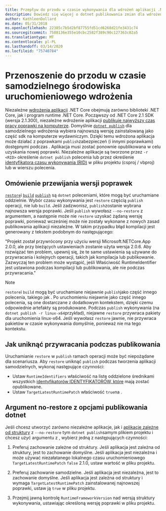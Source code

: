 ```yaml
---
title: Przepływ do przodu w czasie wykonywania dla wdrożeń aplikacji .NET Core.
description: Dowiedz się więcej o dotnet publikowania zmian dla wdrożeń samodzielnych.
author: KathleenDollard
ms.date: 05/31/2018
ms.openlocfilehash: 22385c7b5d2bf87755fd51cd6268d21fe3431c74
ms.sourcegitcommit: 7588136e355e10cbc2582f389c90c127363c02a5
ms.translationtype: MT
ms.contentlocale: pl-PL
ms.lasthandoff: 03/14/2020
ms.locfileid: "75740784"
---
```

# <a name="self-contained-deployment-runtime-roll-forward"></a>Przenoszenie do przodu w czasie samodzielnego środowiska uruchomieniowego wdrożenia

Niezależne [wdrożenia aplikacji](index.md) .NET Core obejmują zarówno biblioteki .NET Core, jak i program runtime .NET Core. Począwszy od .NET Core 2.1 SDK (wersja 2.1.300), niezależne wdrożenie aplikacji [publikuje najwyższy czas pracy poprawki na komputerze](https://github.com/dotnet/designs/pull/36). Domyślnie [`dotnet publish`](../tools/dotnet-publish.md) dla samodzielnego wdrożenia wybiera najnowszą wersję zainstalowaną jako część sdk na komputerze wydawniczym. Dzięki temu wdrożona aplikacja może działać z poprawkami `publish`zabezpieczeń (i innymi poprawkami) dostępnymi podczas . Aplikacja musi zostać ponownie opublikowana w celu uzyskania nowej poprawki. Niezależne aplikacje są tworzone przez `-r <RID>` określenie `dotnet publish` polecenia lub przez określenie [identyfikatora czasu wykonywania (RID)](../rid-catalog.md) w pliku projektu (csproj / vbproj) lub w wierszu polecenia.

## <a name="patch-version-roll-forward-overview"></a>Omówienie przewijania wersji poprawek

[`restore`](../tools/dotnet-restore.md)i [`build`](../tools/dotnet-build.md) [`publish`](../tools/dotnet-publish.md) są `dotnet` poleceniami, które mogą być uruchamiane oddzielnie. Wybór czasu wykonywania jest `restore` częścią `publish` operacji, nie lub `build`. Jeśli zadzwonisz, `publish`zostanie wybrana najnowsza wersja poprawki. Jeśli `publish` wywołasz `--no-restore` z argumentem, a następnie może nie `restore` uzyskać żądaną wersję poprawki, ponieważ wcześniej może nie zostały wykonane z nowych zasad publikowania aplikacji niezależne. W takim przypadku błąd kompilacji jest generowany z tekstem podobnym do następującego:

  "Projekt został przywrócony przy użyciu wersji Microsoft.NETCore.App 2.0.0, ale przy bieżących ustawieniach zostanie użyta wersja 2.0.6. Aby rozwiązać ten problem, upewnij się, że te same ustawienia są używane do przywracania i kolejnych operacji, takich jak kompilacja lub publikowanie. Zazwyczaj ten problem może wystąpić, jeśli Właściwość RuntimeIdentifier jest ustawiona podczas kompilacji lub publikowania, ale nie podczas przywracania."

> [!NOTE]
> `restore`i `build` mogą być uruchamiane niejawnie `publish`jako część innego polecenia, takiego jak . Po uruchomieniu niejawnie jako część innego polecenia, są one dostarczane z dodatkowym kontekstem, dzięki czemu odpowiednie artefakty są produkowane. Podczas `publish` wykonywania (na `dotnet publish -r linux-x64`przykład), niejawne `restore` przywraca pakiety dla uruchomienia linux-x64. Jeśli wywołasz `restore` jawnie, nie przywraca pakietów w czasie wykonywania domyślnie, ponieważ nie ma tego kontekstu.

## <a name="how-to-avoid-restore-during-publish"></a>Jak uniknąć przywracania podczas publikowania

Uruchamianie `restore` w `publish` ramach operacji może być niepożądane dla scenariusza. Aby `restore` uniknąć `publish` podczas tworzenia aplikacji samodzielnych, wykonaj następujące czynności:

- Ustaw `RuntimeIdentifiers` właściwość na listę oddzielone średnikami wszystkich [identyfikatorów IDENTYFIKATORÓW, które](../rid-catalog.md) mają zostać opublikowane.
- Ustaw `TargetLatestRuntimePatch` właściwość `true`na .

## <a name="no-restore-argument-with-dotnet-publish-options"></a>Argument no-restore z opcjami publikowania dotnet

Jeśli chcesz utworzyć zarówno niezależne aplikacje, jak i [aplikacje zależne od struktury](index.md) z `--no-restore` tym `dotnet publish`samym plikiem projektu i chcesz użyć argumentu z , wybierz jedną z następujących czynności:

1. Preferuj zachowanie zależne od struktury. Jeśli aplikacja jest zależna od struktury, jest to zachowanie domyślne. Jeśli aplikacja jest niezależna i może używać niezałatanego lokalnego czasu uruchomieniowego `TargetLatestRuntimePatch` `false` 2.1.0, ustaw wartość w pliku projektu.

2. Preferuj zachowanie samodzielne. Jeśli aplikacja jest niezależna, jest to zachowanie domyślne. Jeśli aplikacja jest zależna od struktury i wymaga `TargetLatestRuntimePatch` zainstalowanej najnowszej poprawki, ustaw ją `true` w pliku projektu.

3. Przejmij jawną kontrolę `RuntimeFrameworkVersion` nad wersją struktury wykonywania, ustawiając określoną wersję poprawki w pliku projektu.
